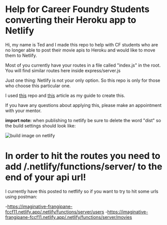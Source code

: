 # Help for Career Foundry Students converting their Heroku app to Netlify

Hi, my name is Ted and I made this repo to help with CF students who are no longer able to post their movie apis to Heroku and would like to move them to Netlify.

Most of you currently have your routes in a file called "index.js" in the root.  You will find similar routes here inside express/server.js

Just one thing:  Netlify is not your only option.  So this repo is only for those who choose this particular one.

I used [this](https://github.com/neverendingqs/netlify-express/blob/master/server-local.js) repo and [this](https://www.netlify.com/blog/2018/09/13/how-to-run-express.js-apps-with-netlify-functions/) article as my guide to create this.



If you have any questions about applying this, please make an appointment with your mentor.

**import note:** when publishing to netlify be sure to delete the word "dist" so the build settings should look like:

![build image on netlify](https://walthermidcoast.s3.amazonaws.com/Screen+Shot+2022-12-03+at+3.13.24+PM.png)

# In order to hit the routes you need to add **/.netlify/functions/server/** to the end of your api url!

I currently have this posted to netflify so if you want to try to hit some urls using postman:

-https://imaginative-frangipane-fccf11.netlify.app/.netlify/functions/server/users
-https://imaginative-frangipane-fccf11.netlify.app/.netlify/functions/server/movies
